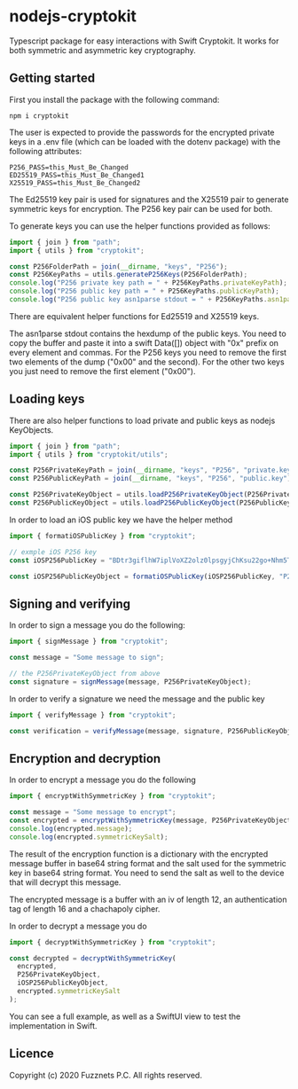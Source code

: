 # nodejs-cryptokit

Typescript package for easy interactions with Swift Cryptokit. It works for both symmetric and asymmetric key cryptography.

## Getting started

First you install the package with the following command:

```
npm i cryptokit
```

The user is expected to provide the passwords for the encrypted private keys in a .env file (which can be loaded with the dotenv package) with the following attributes:

```
P256_PASS=this_Must_Be_Changed
ED25519_PASS=this_Must_Be_Changed1
X25519_PASS=this_Must_Be_Changed2
```

The Ed25519 key pair is used for signatures and the X25519 pair to generate symmetric keys for encryption. The P256 key pair can be used for both.

To generate keys you can use the helper functions provided as follows:

```typescript
import { join } from "path";
import { utils } from "cryptokit";

const P256FolderPath = join(__dirname, "keys", "P256");
const P256KeyPaths = utils.generateP256Keys(P256FolderPath);
console.log("P256 private key path = " + P256KeyPaths.privateKeyPath);
console.log("P256 public key path = " + P256KeyPaths.publicKeyPath);
console.log("P256 public key asn1parse stdout = " + P256KeyPaths.asn1parse);
```

There are equivalent helper functions for Ed25519 and X25519 keys.

The asn1parse stdout contains the hexdump of the public keys. You need to copy the buffer and paste it into a swift Data([]) object with "0x" prefix on every element and commas.
For the P256 keys you need to remove the first two elements of the dump ("0x00" and the second). For the other two keys you just need to remove the first element ("0x00").

## Loading keys

There are also helper functions to load private and public keys as nodejs KeyObjects.

```typescript
import { join } from "path";
import { utils } from "cryptokit/utils";

const P256PrivateKeyPath = join(__dirname, "keys", "P256", "private.key");
const P256PublicKeyPath = join(__dirname, "keys", "P256", "public.key");

const P256PrivateKeyObject = utils.loadP256PrivateKeyObject(P256PrivateKeyPath);
const P256PublicKeyObject = utils.loadP256PublicKeyObject(P256PublicKeyPath);
```

In order to load an iOS public key we have the helper method

```typescript
import { formatiOSPublicKey } from "cryptokit";

// exmple iOS P256 key
const iOSP256PublicKey = "BDtr3giflhW7iplVoXZ2olz0lpsgyjChKsu22go+Nhm5TDk8dnwmMlm34uczZpjwd3x9NXO/oQWRuhEZF+95p3k=";

const iOSP256PublicKeyObject = formatiOSPublicKey(iOSP256PublicKey, "P256");
```

## Signing and verifying

In order to sign a message you do the following:

```typescript
import { signMessage } from "cryptokit";

const message = "Some message to sign";

// the P256PrivateKeyObject from above
const signature = signMessage(message, P256PrivateKeyObject);
```

In order to verify a signature we need the message and the public key

```typescript
import { verifyMessage } from "cryptokit";

const verification = verifyMessage(message, signature, P256PublicKeyObject);
```

## Encryption and decryption

In order to encrypt a message you do the following

```typescript
import { encryptWithSymmetricKey } from "cryptokit";

const message = "Some message to encrypt";
const encrypted = encryptWithSymmetricKey(message, P256PrivateKeyObject, iOSP256PublicKeyObject);
console.log(encrypted.message);
console.log(encrypted.symmetricKeySalt);
```

The result of the encryption function is a dictionary with the encrypted message buffer in base64 string format and the salt used for the symmetric key in base64 string format. You need to send the salt as well to the device that will decrypt this message.

The encrypted message is a buffer with an iv of length 12, an authentication tag of length 16 and a chachapoly cipher.

In order to decrypt a message you do

```typescript
import { decryptWithSymmetricKey } from "cryptokit";

const decrypted = decryptWithSymmetricKey(
  encrypted,
  P256PrivateKeyObject,
  iOSP256PublicKeyObject,
  encrypted.symmetricKeySalt
);
```

You can see a full example, as well as a SwiftUI view to test the implementation in Swift.

## Licence

Copyright (c) 2020 Fuzznets P.C. All rights reserved.
